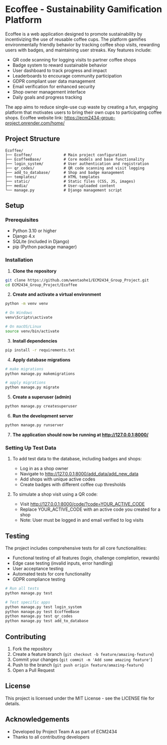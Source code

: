 # Ecoffee - Sustainability Gamification Platform
Ecoffee is a web application designed to promote sustainability by incentivizing the use of reusable coffee cups. The platform gamifies environmentally friendly behavior by tracking coffee shop visits, rewarding users with badges, and maintaining user streaks. Key features include:

- QR code scanning for logging visits to partner coffee shops
- Badge system to reward sustainable behavior
- User dashboard to track progress and impact
- Leaderboards to encourage community participation
- GDPR compliant user data management
- Email verification for enhanced security
- Shop owner management interface
- Daily goals and progress tracking

The app aims to reduce single-use cup waste by creating a fun, engaging platform that motivates users to bring their own cups to participating coffee shops.
Ecoffee website link: https://ecm2434-group-project.onrender.com/home/

## Project Structure
```
Ecoffee/
├── Ecoffee/              # Main project configuration
├── EcoffeeBase/          # Core models and base functionality
├── login_system/         # User authentication and registration
├── qr_codes/             # QR code scanning and visit logging
├── add_to_database/      # Shop and badge management
├── templates/            # HTML templates
├── static/               # Static files (CSS, JS, images)
├── media/                # User-uploaded content
└── manage.py             # Django management script
```

## Setup

### Prerequisites
- Python 3.10 or higher
- Django 4.x
- SQLite (included in Django)
- pip (Python package manager)

### Installation

1. **Clone the repository**
```bash
git clone https://github.com/wentaohe1/ECM2434_Group_Project.git
cd ECM2434_Group_Project/Ecoffee
```

2. **Create and activate a virtual environment**
```bash
python -m venv venv

# On Windows
venv\Scripts\activate

# On macOS/Linux
source venv/bin/activate
```

3. **Install dependencies**
```bash
pip install -r requirements.txt
```

4. **Apply database migrations**
```bash
# make migrations
python manage.py makemigrations

# apply migrations
python manage.py migrate
```

5. **Create a superuser (admin)**
```bash
python manage.py createsuperuser
```

6. **Run the development server**
```bash
python manage.py runserver
```

7. **The application should now be running at http://127.0.0.1:8000/**

### Setting Up Test Data

1. To add test data to the database, including badges and shops:
   - Log in as a shop owner
   - Navigate to http://127.0.0.1:8000/add_data/add_new_data
   - Add shops with unique active codes
   - Create badges with different coffee cup thresholds

2. To simulate a shop visit using a QR code:
   - Visit http://127.0.0.1:8000/code/?code=YOUR_ACTIVE_CODE
   - Replace YOUR_ACTIVE_CODE with an active code you created for a shop
   - Note: User must be logged in and email verified to log visits

## Testing
The project includes comprehensive tests for all core functionalities:
- Functional testing of all features (login, challenge completion, rewards)
- Edge case testing (invalid inputs, error handling)
- User acceptance testing
- Automated tests for core functionality
- GDPR compliance testing

```bash
# Run all tests
python manage.py test

# Test specific apps
python manage.py test login_system
python manage.py test EcoffeeBase
python manage.py test qr_codes
python manage.py test add_to_database
```

## Contributing
1. Fork the repository
2. Create a feature branch (`git checkout -b feature/amazing-feature`)
3. Commit your changes (`git commit -m 'Add some amazing feature'`)
4. Push to the branch (`git push origin feature/amazing-feature`)
5. Open a Pull Request

## License
This project is licensed under the MIT License - see the LICENSE file for details.

## Acknowledgements
- Developed by Project Team A as part of ECM2434
- Thanks to all contributing developers
